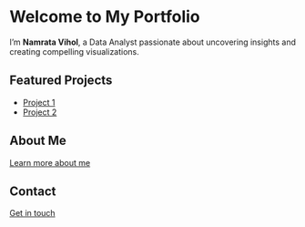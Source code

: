 
<link rel="stylesheet" href="assets/style.css">

# Welcome to My Portfolio

I’m **Namrata Vihol**, a Data Analyst passionate about uncovering insights and creating compelling visualizations.

## Featured Projects
- [Project 1](projects.md)
- [Project 2](projects.md)

## About Me
[Learn more about me](about.md)

## Contact
[Get in touch](contact.md)
```
